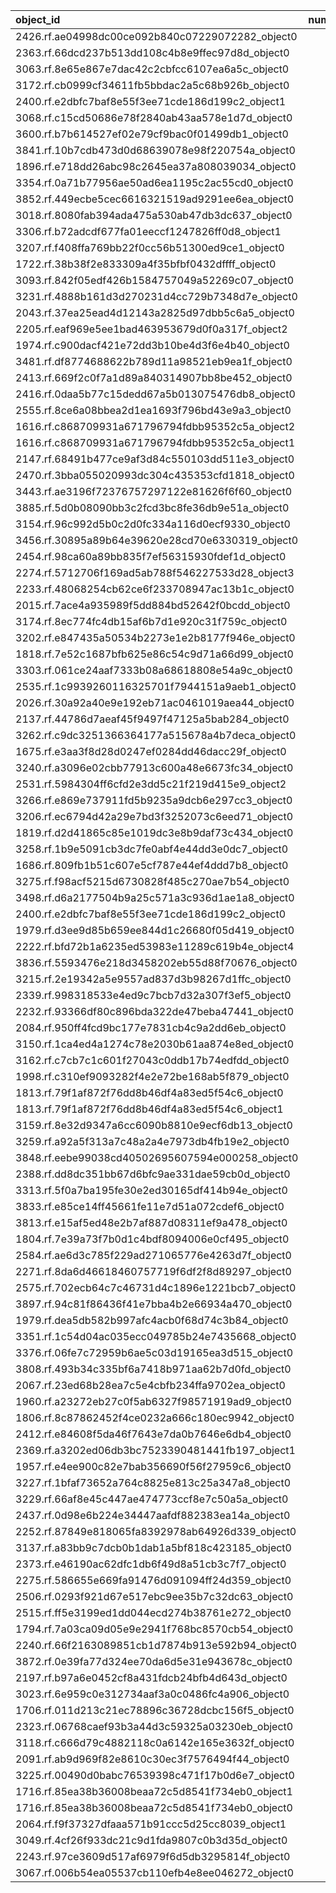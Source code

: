 | object_id                                        |   num_queries |   top1_rate |   top5_rate |   mean_rank |   median_rank |
|:-------------------------------------------------|--------------:|------------:|------------:|------------:|--------------:|
| 2426.rf.ae04998dc00ce092b840c07229072282_object0 |             1 |         1   |         1   |      1      |           1   |
| 2363.rf.66dcd237b513dd108c4b8e9ffec97d8d_object0 |             1 |         1   |         1   |      1      |           1   |
| 3063.rf.8e65e867e7dac42c2cbfcc6107ea6a5c_object0 |             1 |         1   |         1   |      1      |           1   |
| 3172.rf.cb0999cf34611fb5bbdac2a5c68b926b_object0 |             2 |         0.5 |         1   |      2.5    |           2.5 |
| 2400.rf.e2dbfc7baf8e55f3ee71cde186d199c2_object1 |             2 |         0.5 |         1   |      1.5    |           1.5 |
| 3068.rf.c15cd50686e78f2840ab43aa578e1d7d_object0 |             3 |         0   |         0   |     55      |          25   |
| 3600.rf.b7b614527ef02e79cf9bac0f01499db1_object0 |             3 |         0   |         0   |     46      |          49   |
| 3841.rf.10b7cdb473d0d68639078e98f220754a_object0 |             3 |         0   |         0   |     16.3333 |           8   |
| 1896.rf.e718dd26abc98c2645ea37a808039034_object0 |             2 |         0   |         0   |     14.5    |          14.5 |
| 3354.rf.0a71b77956ae50ad6ea1195c2ac55cd0_object0 |             2 |         0   |         0   |     72      |          72   |
| 3852.rf.449ecbe5cec6616321519ad9291ee6ea_object0 |             2 |         0   |         0   |     49.5    |          49.5 |
| 3018.rf.8080fab394ada475a530ab47db3dc637_object0 |             2 |         0   |         0.5 |      5      |           5   |
| 3306.rf.b72adcdf677fa01eeccf1247826ff0d8_object1 |             2 |         0   |         0   |     74.5    |          74.5 |
| 3207.rf.f408ffa769bb22f0cc56b51300ed9ce1_object0 |             2 |         0   |         0   |     72      |          72   |
| 1722.rf.38b38f2e833309a4f35bfbf0432dffff_object0 |             1 |         0   |         1   |      2      |           2   |
| 3093.rf.842f05edf426b1584757049a52269c07_object0 |             1 |         0   |         0   |     42      |          42   |
| 3231.rf.4888b161d3d270231d4cc729b7348d7e_object0 |             1 |         0   |         0   |     30      |          30   |
| 2043.rf.37ea25ead4d12143a2825d97dbb5c6a5_object0 |             1 |         0   |         1   |      3      |           3   |
| 2205.rf.eaf969e5ee1bad463953679d0f0a317f_object2 |             1 |         0   |         0   |    103      |         103   |
| 1974.rf.c900dacf421e72dd3b10be4d3f6e4b40_object0 |             1 |         0   |         0   |     12      |          12   |
| 3481.rf.df8774688622b789d11a98521eb9ea1f_object0 |             1 |         0   |         0   |     50      |          50   |
| 2413.rf.669f2c0f7a1d89a840314907bb8be452_object0 |             1 |         0   |         0   |     59      |          59   |
| 2416.rf.0daa5b77c15dedd67a5b013075476db8_object0 |             1 |         0   |         0   |     23      |          23   |
| 2555.rf.8ce6a08bbea2d1ea1693f796bd43e9a3_object0 |             1 |         0   |         1   |      3      |           3   |
| 1616.rf.c868709931a671796794fdbb95352c5a_object2 |             1 |         0   |         1   |      5      |           5   |
| 1616.rf.c868709931a671796794fdbb95352c5a_object1 |             1 |         0   |         0   |     37      |          37   |
| 2147.rf.68491b477ce9af3d84c550103dd511e3_object0 |             1 |         0   |         0   |      8      |           8   |
| 2470.rf.3bba055020993dc304c435353cfd1818_object0 |             1 |         0   |         0   |     76      |          76   |
| 3443.rf.ae3196f72376757297122e81626f6f60_object0 |             1 |         0   |         0   |     32      |          32   |
| 3885.rf.5d0b08090bb3c2fcd3bc8fe36db9e51a_object0 |             1 |         0   |         0   |     22      |          22   |
| 3154.rf.96c992d5b0c2d0fc334a116d0ecf9330_object0 |             1 |         0   |         0   |     48      |          48   |
| 3456.rf.30895a89b64e39620e28cd70e6330319_object0 |             1 |         0   |         0   |     17      |          17   |
| 2454.rf.98ca60a89bb835f7ef56315930fdef1d_object0 |             1 |         0   |         0   |     38      |          38   |
| 2274.rf.5712706f169ad5ab788f546227533d28_object3 |             1 |         0   |         0   |     86      |          86   |
| 2233.rf.48068254cb62ce6f233708947ac13b1c_object0 |             1 |         0   |         1   |      4      |           4   |
| 2015.rf.7ace4a935989f5dd884bd52642f0bcdd_object0 |             1 |         0   |         1   |      2      |           2   |
| 3174.rf.8ec774fc4db15af6b7d1e920c31f759c_object0 |             1 |         0   |         0   |     94      |          94   |
| 3202.rf.e847435a50534b2273e1e2b8177f946e_object0 |             1 |         0   |         0   |      6      |           6   |
| 1818.rf.7e52c1687bfb625e86c54c9d71a66d99_object0 |             1 |         0   |         0   |     29      |          29   |
| 3303.rf.061ce24aaf7333b08a68618808e54a9c_object0 |             1 |         0   |         0   |     66      |          66   |
| 2535.rf.1c9939260116325701f7944151a9aeb1_object0 |             1 |         0   |         0   |     57      |          57   |
| 2026.rf.30a92a40e9e192eb71ac0461019aea44_object0 |             1 |         0   |         0   |     14      |          14   |
| 2137.rf.44786d7aeaf45f9497f47125a5bab284_object0 |             1 |         0   |         1   |      2      |           2   |
| 3262.rf.c9dc3251366364177a515678a4b7deca_object0 |             1 |         0   |         0   |     28      |          28   |
| 1675.rf.e3aa3f8d28d0247ef0284dd46dacc29f_object0 |             1 |         0   |         1   |      5      |           5   |
| 3240.rf.a3096e02cbb77913c600a48e6673fc34_object0 |             1 |         0   |         0   |     38      |          38   |
| 2531.rf.5984304ff6cfd2e3dd5c21f219d415e9_object2 |             1 |         0   |         0   |     10      |          10   |
| 3266.rf.e869e737911fd5b9235a9dcb6e297cc3_object0 |             1 |         0   |         0   |     68      |          68   |
| 3206.rf.ec6794d42a29e7bd3f3252073c6eed71_object0 |             1 |         0   |         0   |     20      |          20   |
| 1819.rf.d2d41865c85e1019dc3e8b9daf73c434_object0 |             1 |         0   |         0   |    128      |         128   |
| 3258.rf.1b9e5091cb3dc7fe0abf4e44dd3e0dc7_object0 |             1 |         0   |         0   |     46      |          46   |
| 1686.rf.809fb1b51c607e5cf787e44ef4ddd7b8_object0 |             1 |         0   |         0   |     47      |          47   |
| 3275.rf.f98acf5215d6730828f485c270ae7b54_object0 |             1 |         0   |         0   |     45      |          45   |
| 3498.rf.d6a2177504b9a25c571a3c936d1ae1a8_object0 |             1 |         0   |         0   |     70      |          70   |
| 2400.rf.e2dbfc7baf8e55f3ee71cde186d199c2_object0 |             1 |         0   |         0   |     77      |          77   |
| 1979.rf.d3ee9d85b659ee844d1c26680f05d419_object0 |             1 |         0   |         0   |     40      |          40   |
| 2222.rf.bfd72b1a6235ed53983e11289c619b4e_object4 |             1 |         0   |         0   |     31      |          31   |
| 3836.rf.5593476e218d3458202eb55d88f70676_object0 |             1 |         0   |         0   |     43      |          43   |
| 3215.rf.2e19342a5e9557ad837d3b98267d1ffc_object0 |             1 |         0   |         0   |     10      |          10   |
| 2339.rf.998318533e4ed9c7bcb7d32a307f3ef5_object0 |             1 |         0   |         0   |     42      |          42   |
| 2232.rf.93366df80c896bda322de47beba47441_object0 |             1 |         0   |         0   |      7      |           7   |
| 2084.rf.950ff4fcd9bc177e7831cb4c9a2dd6eb_object0 |             1 |         0   |         0   |     15      |          15   |
| 3150.rf.1ca4ed4a1274c78e2030b61aa874e8ed_object0 |             1 |         0   |         0   |     29      |          29   |
| 3162.rf.c7cb7c1c601f27043c0ddb17b74edfdd_object0 |             1 |         0   |         0   |     97      |          97   |
| 1998.rf.c310ef9093282f4e2e72be168ab5f879_object0 |             1 |         0   |         0   |     36      |          36   |
| 1813.rf.79f1af872f76dd8b46df4a83ed5f54c6_object0 |             1 |         0   |         0   |     81      |          81   |
| 1813.rf.79f1af872f76dd8b46df4a83ed5f54c6_object1 |             1 |         0   |         0   |     37      |          37   |
| 3159.rf.8e32d9347a6cc6090b8810e9ecf6db13_object0 |             1 |         0   |         0   |     32      |          32   |
| 3259.rf.a92a5f313a7c48a2a4e7973db4fb19e2_object0 |             1 |         0   |         0   |     62      |          62   |
| 3848.rf.eebe99038cd40502695607594e000258_object0 |             1 |         0   |         0   |    118      |         118   |
| 2388.rf.dd8dc351bb67d6bfc9ae331dae59cb0d_object0 |             1 |         0   |         0   |      7      |           7   |
| 3313.rf.5f0a7ba195fe30e2ed30165df414b94e_object0 |             1 |         0   |         1   |      2      |           2   |
| 3833.rf.e85ce14ff45661fe11e7d51a072cdef6_object0 |             1 |         0   |         0   |     32      |          32   |
| 3813.rf.e15af5ed48e2b7af887d08311ef9a478_object0 |             1 |         0   |         0   |     87      |          87   |
| 1804.rf.7e39a73f7b0d1c4bdf8094006e0cf495_object0 |             1 |         0   |         0   |     11      |          11   |
| 2584.rf.ae6d3c785f229ad271065776e4263d7f_object0 |             1 |         0   |         0   |    123      |         123   |
| 2271.rf.8da6d46618460757719f6df2f8d89297_object0 |             1 |         0   |         0   |     21      |          21   |
| 2575.rf.702ecb64c7c46731d4c1896e1221bcb7_object0 |             1 |         0   |         0   |     64      |          64   |
| 3897.rf.94c81f86436f41e7bba4b2e66934a470_object0 |             1 |         0   |         0   |     36      |          36   |
| 1979.rf.dea5db582b997afc4acb0f68d74c3b84_object0 |             1 |         0   |         0   |     53      |          53   |
| 3351.rf.1c54d04ac035ecc049785b24e7435668_object0 |             1 |         0   |         1   |      2      |           2   |
| 3376.rf.06fe7c72959b6ae5c03d19165ea3d515_object0 |             1 |         0   |         1   |      5      |           5   |
| 3808.rf.493b34c335bf6a7418b971aa62b7d0fd_object0 |             1 |         0   |         0   |     36      |          36   |
| 2067.rf.23ed68b28ea7c5e4cbfb234ffa9702ea_object0 |             1 |         0   |         0   |     12      |          12   |
| 1960.rf.a23272eb27c0f5ab6327f98571919ad9_object0 |             1 |         0   |         1   |      3      |           3   |
| 1806.rf.8c87862452f4ce0232a666c180ec9942_object0 |             1 |         0   |         0   |      8      |           8   |
| 2412.rf.e84608f5da46f7643e7da0b7646e6db4_object0 |             1 |         0   |         0   |     20      |          20   |
| 2369.rf.a3202ed06db3bc7523390481441fb197_object1 |             1 |         0   |         0   |     64      |          64   |
| 1957.rf.e4ee900c82e7bab356690f56f27959c6_object0 |             1 |         0   |         0   |     25      |          25   |
| 3227.rf.1bfaf73652a764c8825e813c25a347a8_object0 |             1 |         0   |         0   |     48      |          48   |
| 3229.rf.66af8e45c447ae474773ccf8e7c50a5a_object0 |             1 |         0   |         0   |     38      |          38   |
| 2437.rf.0d98e6b224e34447aafdf882383ea14a_object0 |             1 |         0   |         0   |     88      |          88   |
| 2252.rf.87849e818065fa8392978ab64926d339_object0 |             1 |         0   |         0   |     17      |          17   |
| 3137.rf.a83bb9c7dcb0b1dab1a5bf818c423185_object0 |             1 |         0   |         0   |      6      |           6   |
| 2373.rf.e46190ac62dfc1db6f49d8a51cb3c7f7_object0 |             1 |         0   |         0   |     18      |          18   |
| 2275.rf.586655e669fa91476d091094ff24d359_object0 |             1 |         0   |         1   |      3      |           3   |
| 2506.rf.0293f921d67e517ebc9ee35b7c32dc63_object0 |             1 |         0   |         0   |     18      |          18   |
| 2515.rf.ff5e3199ed1dd044ecd274b38761e272_object0 |             1 |         0   |         1   |      4      |           4   |
| 1794.rf.7a03ca09d05e9e2941f768bc8570cb54_object0 |             1 |         0   |         0   |    136      |         136   |
| 2240.rf.66f2163089851cb1d7874b913e592b94_object0 |             1 |         0   |         0   |     21      |          21   |
| 3872.rf.0e39fa77d324ee70da6d5e31e943678c_object0 |             1 |         0   |         0   |     22      |          22   |
| 2197.rf.b97a6e0452cf8a431fdcb24bfb4d643d_object0 |             1 |         0   |         1   |      3      |           3   |
| 3023.rf.6e959c0e312734aaf3a0c0486fc4a906_object0 |             1 |         0   |         0   |     55      |          55   |
| 1706.rf.011d213c21ec78896c36728dcbc156f5_object0 |             1 |         0   |         0   |     72      |          72   |
| 2323.rf.06768caef93b3a44d3c59325a03230eb_object0 |             1 |         0   |         0   |     17      |          17   |
| 3118.rf.c666d79c4882118c0a6142e165e3632f_object0 |             1 |         0   |         0   |     16      |          16   |
| 2091.rf.ab9d969f82e8610c30ec3f7576494f44_object0 |             1 |         0   |         0   |     47      |          47   |
| 3225.rf.00490d0babc76539398c471f17b0d6e7_object0 |             1 |         0   |         0   |     21      |          21   |
| 1716.rf.85ea38b36008beaa72c5d8541f734eb0_object1 |             1 |         0   |         0   |      7      |           7   |
| 1716.rf.85ea38b36008beaa72c5d8541f734eb0_object0 |             1 |         0   |         0   |     12      |          12   |
| 2064.rf.f9f37327dfaaa571b91ccc5d25cc8039_object1 |             1 |         0   |         0   |     51      |          51   |
| 3049.rf.4cf26f933dc21c9d1fda9807c0b3d35d_object0 |             1 |         0   |         0   |     69      |          69   |
| 2243.rf.97ce3609d517af6979f6d5db3295814f_object0 |             1 |         0   |         1   |      4      |           4   |
| 3067.rf.006b54ea05537cb110efb4e8ee046272_object0 |             1 |         0   |         0   |     51      |          51   |
